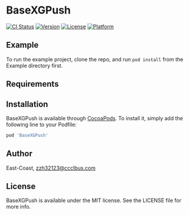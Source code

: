 # BaseXGPush

[![CI Status](https://img.shields.io/travis/East-Coast/BaseXGPush.svg?style=flat)](https://travis-ci.org/East-Coast/BaseXGPush)
[![Version](https://img.shields.io/cocoapods/v/BaseXGPush.svg?style=flat)](https://cocoapods.org/pods/BaseXGPush)
[![License](https://img.shields.io/cocoapods/l/BaseXGPush.svg?style=flat)](https://cocoapods.org/pods/BaseXGPush)
[![Platform](https://img.shields.io/cocoapods/p/BaseXGPush.svg?style=flat)](https://cocoapods.org/pods/BaseXGPush)

## Example

To run the example project, clone the repo, and run `pod install` from the Example directory first.

## Requirements

## Installation

BaseXGPush is available through [CocoaPods](https://cocoapods.org). To install
it, simply add the following line to your Podfile:

```ruby
pod 'BaseXGPush'
```

## Author

East-Coast, zzh32123@ccclbus.com

## License

BaseXGPush is available under the MIT license. See the LICENSE file for more info.
